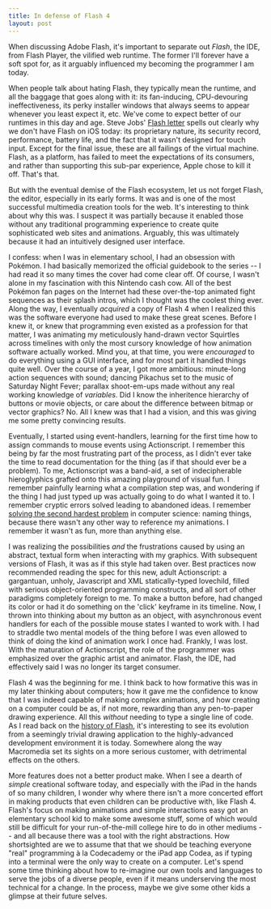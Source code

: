 ```yaml
---
title: In defense of Flash 4
layout: post
---
```


When discussing Adobe Flash, it's important to separate out *Flash*, the IDE, from Flash Player, the vilified web runtime. The former I'll forever have a soft spot for, as it arguably influenced my becoming  the programmer I am today. 

When people talk about hating Flash, they typically mean the runtime, and all the baggage that goes along with it: its fan-inducing, CPU-devouring ineffectiveness, its perky installer windows that always seems to appear whenever you least expect it, etc. We've come to expect better of our runtimes in this day and age. Steve Jobs' [Flash letter](http://www.apple.com/hotnews/thoughts-on-flash/) spells out clearly why we don't have Flash on iOS today: its proprietary nature, its security record, performance, battery life, and the fact that it wasn't designed for touch input. Except for the final issue, these are all failings of the virtual machine. Flash, as a platform, has failed to meet the expectations of its consumers, and rather than supporting this sub-par experience, Apple chose to kill it off. That's that.

But with the eventual demise of the Flash ecosystem, let us not forget Flash, the editor, especially in its early forms. It was and is one of the most successful multimedia creation tools for the web. It's interesting to think about why this was. I suspect it was partially because it enabled those without any traditional programming experience to create quite sophisticated web sites and animations. Arguably, this was ultimately because it had an intuitively designed user interface.

I confess: when I was in elementary school, I had an obsession with Pokémon. I had basically memorized the official guidebook to the series -- I had read it so many times the cover had come clear off. Of course, I wasn't alone in my fascination with this Nintendo cash cow. All of the best Pokémon fan pages on the Internet had these over-the-top animated fight sequences as their splash intros, which I thought was the coolest thing ever. Along the way, I eventually  *acquired* a copy of Flash 4 when I realized this was the software everyone had used to make these great scenes. Before I knew it, or knew that programming even existed as a profession for that matter, I was animating my meticulously hand-drawn vector Squirtles across timelines with only the most cursory knowledge of how animation software actually worked. Mind you, at that time, you were *encouraged* to do everything using a GUI interface, and for most part it handled things quite well. Over the course of a year, I got more ambitious: minute-long action sequences with sound; dancing Pikachus set to the music of Saturday Night Fever; parallax shoot-em-ups made without any real working knowledge of *variables*. Did I know the inheritence hierarchy of buttons or movie objects, or care about the difference between bitmap or vector graphics? No. All I knew was that I had a vision, and this was giving me some pretty convincing results.

Eventually, I started using event-handlers, learning for the first time how to assign commands to mouse events using Actionscript. I remember this being by far the most frustrating part of the process, as I didn't ever take the time to read documentation for the thing (as if that should ever be a problem). To me, Actionscript was a band-aid, a set of indecipherable hieroglyphics grafted onto this amazing playground of visual fun. I remember painfully learning what a compilation step was, and wondering if the thing I had just typed up was actually going to do what I wanted it to. I remember cryptic errors solved leading to abandoned ideas. I remember [solving the second hardest problem](http://martinfowler.com/bliki/TwoHardThings.html) in computer science: naming things, because there wasn't any other way to reference my animations. I remember it wasn't as fun, more than anything else.

I was realizing the possibilities *and* the frustrations caused by using an abstract, textual form when interacting with my graphics. With subsequent versions of Flash, it was as if this style had taken over. Best practices now recommended reading the spec for this new, adult Actionscript: a gargantuan, unholy, Javascript and XML statically-typed lovechild, filled with serious object-oriented programming constructs, and all sort of other paradigms completely foreign to me. To make a button before, had changed its color or had it do something on the 'click' keyframe in its timeline. Now, I thrown into thinking about my button as an object, with asynchronous event handlers for each of the possible mouse states I wanted to work with. I had to straddle two mental models of the thing before I was even allowed to think of doing the kind of animation work I once had. Frankly, I was lost. With the maturation of Actionscript, the role of the programmer was emphasized over the graphic artist and animator. Flash, the IDE, had effectively said I was no longer its target consumer. 

Flash 4 was the beginning for me. I think back to how formative this was in my later thinking about computers; how it gave me the confidence to know that I was indeed capable of making complex animations, and how creating on a computer could be as, if not more, rewarding than any pen-to-paper drawing experience. All this *without* needing to type a single line of code. As I read back on the [history of Flash](http://www.flashmagazine.com/news/detail/the_flash_history/), it's interesting to see its evolution from a seemingly trivial drawing application to the highly-advanced development environment it is today. Somewhere along the way Macromedia set its sights on a more serious customer, with detrimental effects on the others.

More features does not a better product make. When I see a dearth of *simple* creational software today, and especially with the iPad in the hands of so many children, I wonder why where there isn't a more concerted effort in making products that even children can be productive with, like Flash 4. Flash's focus on making animations and simple interactions easy got an elementary school kid to make some awesome stuff, some of which would still be difficult for your run-of-the-mill college hire to do in other mediums -- and all because there was a tool with the right abstractions. How shortsighted are we to assume that that we should be teaching everyone "real" programming à la Codecademy or the iPad app Codea, as if typing into a terminal were the only way to create on a computer. Let's spend some time thinking about how to re-imagine our own tools and languages to serve the jobs of a diverse people, even if it means underserving the most technical for a change. In the process, maybe we give some other kids a glimpse at their future selves.
